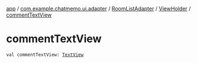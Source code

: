 [app](../../../index.md) / [com.example.chatmemo.ui.adapter](../../index.md) / [RoomListAdapter](../index.md) / [ViewHolder](index.md) / [commentTextView](./comment-text-view.md)

# commentTextView

`val commentTextView: `[`TextView`](https://developer.android.com/reference/android/widget/TextView.html)